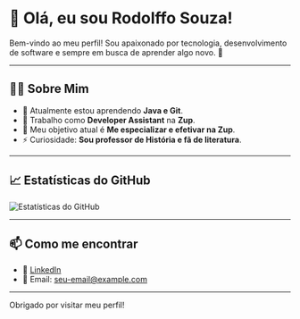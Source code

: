 # 👋 Olá, eu sou Rodolffo Souza!

Bem-vindo ao meu perfil! Sou apaixonado por tecnologia, desenvolvimento de software e sempre em busca de aprender algo novo. 🚀

---

## 🧑‍💻 Sobre Mim

- 🌱 Atualmente estou aprendendo **Java e Git**.
- 💼 Trabalho como **Developer Assistant** na **Zup**.
- 🎯 Meu objetivo atual é **Me especializar e efetivar na Zup**.
- ⚡ Curiosidade: **Sou professor de História e fã de literatura**.

---


## 📈 Estatísticas do GitHub

![Estatísticas do GitHub](https://github-readme-stats.vercel.app/api?username=RodolffoNMS&show_icons=true&theme=radical)

---

## 📫 Como me encontrar

- 💼 [LinkedIn]([https://www.linkedin.com/in/seu-usuario](https://www.linkedin.com/in/rodolffo-souza/))
- 📧 Email: [seu-email@example.com](mailto:sirnivass@gmail.com)

---

Obrigado por visitar meu perfil!
